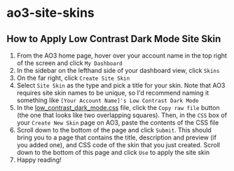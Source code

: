 # ao3-site-skins

## How to Apply Low Contrast Dark Mode Site Skin

1. From the AO3 home page, hover over your account name in the top right of the screen and click `My Dashboard`
2. In the sidebar on the lefthand side of your dashboard view, click `Skins`
3. On the far right, click `Create Site Skin`
4. Select `Site Skin` as the type and pick a title for your skin. Note that AO3 requires site skin names to be unique, so I'd recommend naming it something like `[Your Account Name]'s Low Contrast Dark Mode`
5. In the [low_contrast_dark_mode.css](https://github.com/phyrelink/ao3-site-skins/blob/main/low_contrast_dark_mode.css) file, click the `Copy raw file` button (the one that looks like two overlapping squares). Then, in the `CSS` box of your `Create New Skin` page on AO3, paste the contents of the CSS file
6. Scroll down to the bottom of the page and click `Submit`. This should bring you to a page that contains the title, description and preview (if you added one), and CSS code of the skin that you just created. Scroll down to the bottom of this page and click `Use` to apply the site skin
8. Happy reading!
